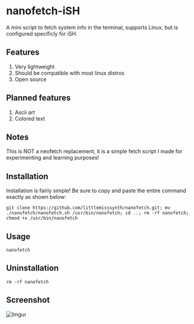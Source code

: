 # nanofetch-iSH
A mini script to fetch system info in the terminal, supports Linux, but is configured specificly for iSH.

## Features
1. Very lightweight
2. Should be compatible with most linux distros
3. Open source

## Planned features
1. Ascii art
2. Colored text

## Notes
This is NOT a neofetch replacement, it is a simple fetch script I made for experimenting and learning purposes!

## Installation
Installation is fairly simple! Be sure to copy and paste the entire command exactly as shown below:
```
git clone https://github.com/littlemisssynth/nanofetch.git; mv ./nanofetch/nanofetch.sh /usr/bin/nanofetch; cd ..; rm -rf nanofetch; chmod +x /usr/bin/nanofetch
```

## Usage
```
nanofetch
```

## Uninstallation
```
rm -rf nanofetch
```

## Screenshot
![Imgur](https://i.imgur.com/HrKUvJK.png)
